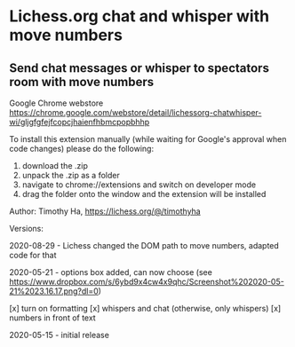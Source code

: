 # Lichess.org chat and whisper with move numbers
## Send chat messages or whisper to spectators room with move numbers

Google Chrome webstore https://chrome.google.com/webstore/detail/lichessorg-chatwhisper-wi/gljgfgfejfcopcjhaienfhbmcpopbhhp

To install this extension manually (while waiting for Google's approval when code changes) please do the following:

1) download the .zip
2) unpack the .zip as a folder
3) navigate to chrome://extensions and switch on developer mode
4) drag the folder onto the window and the extension will be installed

Author: Timothy Ha, https://lichess.org/@/timothyha

Versions:

2020-08-29 - Lichess changed the DOM path to move numbers, adapted code for that

2020-05-21 - options box added, can now choose (see https://www.dropbox.com/s/6ybd9x4cw4x9qhc/Screenshot%202020-05-21%2023.16.17.png?dl=0)

[x] turn on formatting
[x] whispers and chat (otherwise, only whispers)
[x] numbers in front of text

2020-05-15 - initial release
